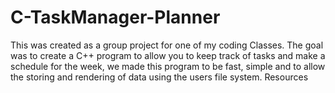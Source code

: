 # C-TaskManager-Planner
This was created as a group project for one of my coding Classes. The goal was to create a C++ program to allow you to keep track of tasks and make a schedule for the week, we made this program to be fast, simple and to allow the storing and rendering of data using the users file system.  Resources
